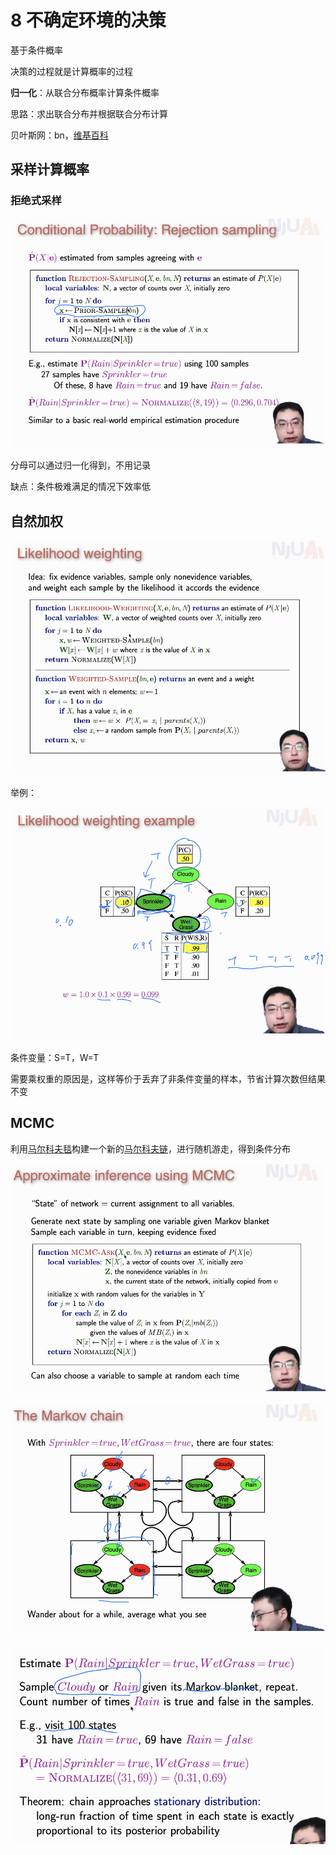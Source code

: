 # 8  不确定环境的决策

基于条件概率

决策的过程就是计算概率的过程

**归一化**：从联合分布概率计算条件概率

思路：求出联合分布并根据联合分布计算

贝叶斯网：bn，[维基百科](https://zh.wikipedia.org/wiki/%E8%B2%9D%E6%B0%8F%E7%B6%B2%E8%B7%AF)

## 采样计算概率

### 拒绝式采样

![image-20211129103310076](images/image-20211129103310076.png)

分母可以通过归一化得到，不用记录

缺点：条件极难满足的情况下效率低

## 自然加权

![image-20211129103431874](images/image-20211129103431874.png)

举例：

![image-20211129103756574](images/image-20211129103756574.png)

条件变量：S=T，W=T

需要乘权重的原因是，这样等价于丢弃了非条件变量的样本，节省计算次数但结果不变

## MCMC

利用[马尔科夫毯](https://en.wikipedia.org/wiki/Markov_blanket)构建一个新的[马尔科夫链](https://zh.wikipedia.org/wiki/%E9%A9%AC%E5%B0%94%E5%8F%AF%E5%A4%AB%E9%93%BE)，进行随机游走，得到条件分布

![image-20211129104409773](images/image-20211129104409773.png)

![image-20211129104620223](images/image-20211129104620223.png)

![image-20211129105247208](images/image-20211129105247208.png)